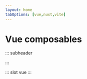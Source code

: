 ```yaml
---
layout: home
tabOptions: [vue,nuxt,vite]
---
```


<FigmaLink />

<iconify-icon icon="logos:vue" class="mt-12 mb-6" height="48" />

# Vue composables

::: subheader

:::

::: slot vue
<ComponentList framework="vue" type="hooks" hide-thumbnail />
:::
